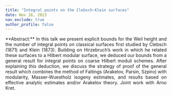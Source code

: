 ```yaml
---
title: "Integral points on the Clebsch-Klein surfaces"
date: Nov 16, 2023
nav_exclude: true
author_profile: false
---
```

<div style="text-align: justify !important; text-justify: inter-word;" markdown="1">
**Abstract:** In this talk we present explicit bounds for the Weil height and the number of integral points on classical surfaces first studied by Clebsch (1871) and Klein (1873). Building on Hirzebruch’s work in which he related these surfaces to a Hilbert modular surface, we deduced our bounds from a general result for integral points on coarse Hilbert moduli schemes. After explaining this deduction, we discuss the strategy of proof of the general result which combines the method of Faltings (Arakelov, Parsin, Szpiro) with modularity, Masser-Wuestholz isogeny estimates, and results based on effective analytic estimates and/or Arakelov theory. Joint work with Arno Kret.
